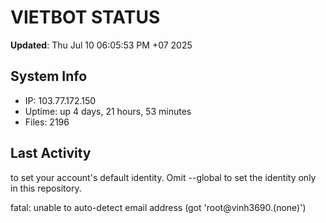 # VIETBOT STATUS
**Updated**: Thu Jul 10 06:05:53 PM +07 2025

## System Info
- IP: 103.77.172.150
- Uptime: up 4 days, 21 hours, 53 minutes
- Files: 2196

## Last Activity

to set your account's default identity.
Omit --global to set the identity only in this repository.

fatal: unable to auto-detect email address (got 'root@vinh3690.(none)')
